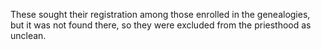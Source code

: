 These sought their registration among those enrolled in the genealogies, but it was not found there, so they were excluded from the priesthood as unclean.
